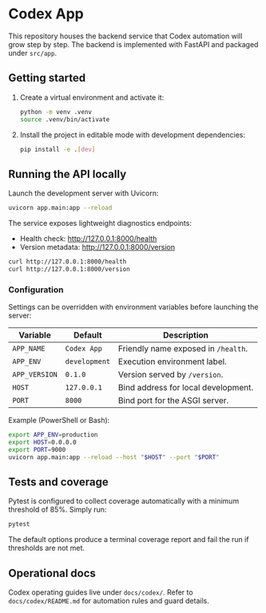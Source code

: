 # Codex App

This repository houses the backend service that Codex automation will grow step by step.
The backend is implemented with FastAPI and packaged under `src/app`.

## Getting started

1. Create a virtual environment and activate it:
   ```bash
   python -m venv .venv
   source .venv/bin/activate
   ```
2. Install the project in editable mode with development dependencies:
   ```bash
   pip install -e .[dev]
   ```

## Running the API locally

Launch the development server with Uvicorn:

```bash
uvicorn app.main:app --reload
```

The service exposes lightweight diagnostics endpoints:

- Health check: <http://127.0.0.1:8000/health>
- Version metadata: <http://127.0.0.1:8000/version>

```bash
curl http://127.0.0.1:8000/health
curl http://127.0.0.1:8000/version
```

### Configuration

Settings can be overridden with environment variables before launching the server:

| Variable     | Default       | Description                          |
|--------------|---------------|--------------------------------------|
| `APP_NAME`   | `Codex App`   | Friendly name exposed in `/health`.  |
| `APP_ENV`    | `development` | Execution environment label.         |
| `APP_VERSION`| `0.1.0`       | Version served by `/version`.        |
| `HOST`       | `127.0.0.1`   | Bind address for local development.  |
| `PORT`       | `8000`        | Bind port for the ASGI server.       |

Example (PowerShell or Bash):

```bash
export APP_ENV=production
export HOST=0.0.0.0
export PORT=9000
uvicorn app.main:app --reload --host "$HOST" --port "$PORT"
```

## Tests and coverage

Pytest is configured to collect coverage automatically with a minimum threshold of 85%.
Simply run:

```bash
pytest
```

The default options produce a terminal coverage report and fail the run if thresholds are not met.

## Operational docs

Codex operating guides live under `docs/codex/`.
Refer to `docs/codex/README.md` for automation rules and guard details.
